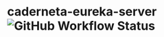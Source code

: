 # caderneta-eureka-server ![GitHub Workflow Status](https://img.shields.io/github/workflow/status/sironAzevedo/caderneta-eureka-server/heroku-caderneta-eureka)